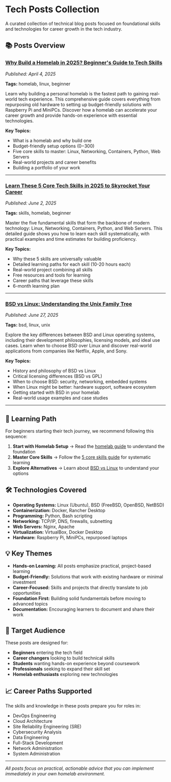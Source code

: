 # Tech Posts Collection

A curated collection of technical blog posts focused on foundational skills and technologies for career growth in the tech industry.

## 📚 Posts Overview

### [Why Build a Homelab in 2025? Beginner's Guide to Tech Skills](build-homelab-2025.md)
*Published: April 4, 2025*

**Tags:** homelab, linux, beginner

Learn why building a personal homelab is the fastest path to gaining real-world tech experience. This comprehensive guide covers everything from repurposing old hardware to setting up budget-friendly solutions with Raspberry Pi and MiniPCs. Discover how a homelab can accelerate your career growth and provide hands-on experience with essential technologies.

**Key Topics:**
- What is a homelab and why build one
- Budget-friendly setup options ($0-$300)
- Five core skills to master: Linux, Networking, Containers, Python, Web Servers
- Real-world projects and career benefits
- Building a portfolio of your work

---

### [Learn These 5 Core Tech Skills in 2025 to Skyrocket Your Career](five-core-tech-skills-2025.md)
*Published: June 2, 2025*

**Tags:** skills, homelab, beginner

Master the five fundamental skills that form the backbone of modern technology: Linux, Networking, Containers, Python, and Web Servers. This detailed guide shows you how to learn each skill systematically, with practical examples and time estimates for building proficiency.

**Key Topics:**
- Why these 5 skills are universally valuable
- Detailed learning paths for each skill (10-20 hours each)
- Real-world project combining all skills
- Free resources and tools for learning
- Career paths that leverage these skills
- 6-month learning plan

---

### [BSD vs Linux: Understanding the Unix Family Tree](bsd-vs-linux-2025.md)
*Published: June 27, 2025*

**Tags:** bsd, linux, unix

Explore the key differences between BSD and Linux operating systems, including their development philosophies, licensing models, and ideal use cases. Learn when to choose BSD over Linux and discover real-world applications from companies like Netflix, Apple, and Sony.

**Key Topics:**
- History and philosophy of BSD vs Linux
- Critical licensing differences (BSD vs GPL)
- When to choose BSD: security, networking, embedded systems
- When Linux might be better: hardware support, software ecosystem
- Getting started with BSD in your homelab
- Real-world usage examples and case studies

---

## 🎯 Learning Path

For beginners starting their tech journey, we recommend following this sequence:

1. **Start with Homelab Setup** → Read the [homelab guide](build-homelab-2025.md) to understand the foundation
2. **Master Core Skills** → Follow the [5 core skills guide](five-core-tech-skills-2025.md) for systematic learning
3. **Explore Alternatives** → Learn about [BSD vs Linux](bsd-vs-linux-2025.md) to understand your options

## 🛠️ Technologies Covered

- **Operating Systems:** Linux (Ubuntu), BSD (FreeBSD, OpenBSD, NetBSD)
- **Containerization:** Docker, Rancher Desktop
- **Programming:** Python, Bash scripting
- **Networking:** TCP/IP, DNS, firewalls, subnetting
- **Web Servers:** Nginx, Apache
- **Virtualization:** VirtualBox, Docker Desktop
- **Hardware:** Raspberry Pi, MiniPCs, repurposed laptops

## 💡 Key Themes

- **Hands-on Learning:** All posts emphasize practical, project-based learning
- **Budget-Friendly:** Solutions that work with existing hardware or minimal investment
- **Career-Focused:** Skills and projects that directly translate to job opportunities
- **Foundation First:** Building solid fundamentals before moving to advanced topics
- **Documentation:** Encouraging learners to document and share their work

## 🎯 Target Audience

These posts are designed for:
- **Beginners** entering the tech field
- **Career changers** looking to build technical skills
- **Students** wanting hands-on experience beyond coursework
- **Professionals** seeking to expand their skill set
- **Homelab enthusiasts** exploring new technologies

## 📈 Career Paths Supported

The skills and knowledge in these posts prepare you for roles in:
- DevOps Engineering
- Cloud Architecture
- Site Reliability Engineering (SRE)
- Cybersecurity Analysis
- Data Engineering
- Full-Stack Development
- Network Administration
- System Administration

---

*All posts focus on practical, actionable advice that you can implement immediately in your own homelab environment.*
